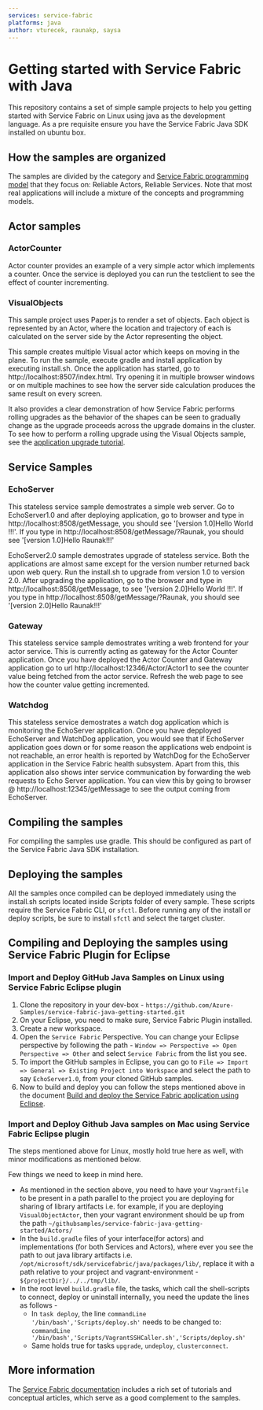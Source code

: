 ```yaml
---
services: service-fabric
platforms: java
author: vturecek, raunakp, saysa
---
```


# Getting started with Service Fabric with Java

This repository contains a set of simple sample projects to help you getting started with Service Fabric on Linux using java as the development language. As a pre requisite ensure you have the Service Fabric Java SDK installed on ubuntu box. 

## How the samples are organized

The samples are divided by the category and [Service Fabric programming model][service-fabric-programming-models] that they focus on: Reliable Actors, Reliable Services. Note that most real applications will include a mixture of the concepts and programming models.

## Actor samples
### ActorCounter

Actor counter provides an example of a very simple actor which implements a counter. Once the service is deployed you can run the testclient to see the effect of counter incrementing.  

### VisualObjects 

This sample project uses Paper.js to render a set of objects. Each object is represented by an Actor, where the location and trajectory of each is calculated on the server side by the Actor representing the object. 

This sample creates multiple Visual actor which keeps on moving in the plane. 
To run the sample, execute gradle and install application by executing install.sh. Once the application has started, go to http://localhost:8507/index.html. Try opening it in multiple browser windows or on multiple machines to see how the server side calculation produces the same result on every screen.

It also provides a clear demonstration of how Service Fabric performs rolling upgrades as the behavior of the shapes can be seen to gradually change as the upgrade proceeds across the upgrade domains in the cluster. To see how to perform a rolling upgrade using the Visual Objects sample, see the [application upgrade tutorial][app-upgrade-tutorial].

## Service Samples
### EchoServer

This stateless service sample demostrates a simple web server. Go to EchoServer1.0 and after deploying application, go to browser and type in http://localhost:8508/getMessage, you should see '[version 1.0]Hello World !!!'. If you type in http://localhost:8508/getMessage/?Raunak, you should see '[version 1.0]Hello Raunak!!!'

EchoServer2.0 sample demostrates upgrade of stateless service. Both the applications are almost same except for the version number returned back upon web query. Run the install.sh to upgrade from version 1.0 to version 2.0. After upgrading the application, go to the browser and type in http://localhost:8508/getMessage, to see '[version 2.0]Hello World !!!'. If you type in http://localhost:8508/getMessage/?Raunak, you should see '[version 2.0]Hello Raunak!!!'

### Gateway

This stateless service sample demostrates writing a web frontend for your actor service. This is currently acting as gateway for the Actor Counter application. Once you have deployed the Actor Counter and Gateway application go to url http://localhost:12346/Actor/Actor1 to see the counter value being fetched from the actor service. Refresh the web page to see how the counter value getting incremented. 

### Watchdog

This stateless service demostrates a watch dog application which is monitoring the EchoServer application. Once you have depployed EchoServer and WatchDog application, you would see that if EchoServer application goes down or for some reason the applications web endpoint is not reachable, an error health is reported by WatchDog for the EchoServer application in the Service Fabric health subsystem. Apart from this, this application also shows inter service communication by forwarding the web requests to Echo Server application. You can view this by going to browser @ http://localhost:12345/getMessage to see the output coming from EchoServer. 

## Compiling the samples
For compiling the samples use gradle. This should be configured as part of the Service Fabric Java SDK installation.

## Deploying the samples
All the samples once compiled can be deployed immediately using the install.sh scripts located inside Scripts folder of every sample. These scripts require the Service Fabric CLI, or
`sfctl`. Before running any of the install or deploy scripts, be sure to
install `sfctl` and select the target cluster.

## Compiling and Deploying the samples using Service Fabric Plugin for Eclipse

### Import and Deploy GitHub Java Samples on Linux using Service Fabric Eclipse plugin
1. Clone the repository in your dev-box - ``https://github.com/Azure-Samples/service-fabric-java-getting-started.git``
2. On your Eclipse, you need to make sure, Service Fabric Plugin installed.
3. Create a new workspace.
4. Open the ``Service Fabric`` Perspective. You can change your Eclipse perspective by following the path - ``Window => Perspective => Open Perspective => Other`` and select  ``Service Fabric`` from the list you see.
5. To import the GitHub samples in Eclipse, you can go to ``File => Import => General => Existing Project into Workspace`` and select the path to say ``EchoServer1.0``, from your cloned GitHub samples.
6. Now to build and deploy you can follow the steps mentioned above in the document [Build and deploy the Service Fabric application using Eclipse](https://docs.microsoft.com/en-us/azure/service-fabric/service-fabric-get-started-eclipse#build-and-deploy-the-service-fabric-application-using-eclipse).

### Import and Deploy Github Java samples on Mac using Service Fabric Eclipse plugin
The steps mentioned above for Linux, mostly hold true here as well, with minor modifications as mentioned below.

Few things we need to keep in mind here.
  - As mentioned in the section above, you need to have your ``Vagrantfile`` to be present in a path parallel to the project you are deploying for sharing of library artifacts i.e. for example, if you are deploying ``VisualObjectActor``, then your vagrant environment should be up from the path `~/githubsamples/service-fabric-java-getting-started/Actors/`
  - In the ``build.gradle`` files of your interface(for actors) and implementations (for both Services and Actors), where ever you see the path to out java library artifacts i.e. `/opt/microsoft/sdk/servicefabric/java/packages/lib/`, replace it with a path relative to your project and vagrant-environment - `${projectDir}/../../tmp/lib/`.
  - In the root level ``build.gradle`` file, the tasks, which call the shell-scripts to connect, deploy or uninstall internally, you need the update the lines as follows -
    - In `task deploy`, the line `commandLine '/bin/bash','Scripts/deploy.sh'` needs to be changed to: `commandLine '/bin/bash','Scripts/VagrantSSHCaller.sh','Scripts/deploy.sh'`
    - Same holds true for tasks `upgrade`, `undeploy`, `clusterconnect`.


## More information

The [Service Fabric documentation][service-fabric-docs] includes a rich set of tutorials and conceptual articles, which serve as a good complement to the samples.

<!-- Links -->

[service-fabric-programming-models]: https://azure.microsoft.com/en-us/documentation/articles/service-fabric-choose-framework/
[app-upgrade-tutorial]: https://docs.microsoft.com/en-us/azure/service-fabric/service-fabric-application-upgrade-tutorial-powershell
[service-fabric-docs]: http://aka.ms/servicefabricdocs
[service-fabric-github-samples-with-eclipse]: https://docs.microsoft.com/en-us/azure/service-fabric/service-fabric-get-started-eclipse#import-and-deploy-github-java-samples-using-service-fabric-eclipse-plugin




